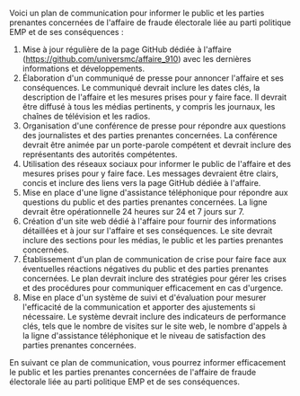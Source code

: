  

Voici un plan de communication pour informer le public et les parties prenantes concernées de l'affaire de fraude électorale liée au parti politique EMP et de ses conséquences :

1. Mise à jour régulière de la page GitHub dédiée à l'affaire (<https://github.com/universmc/affaire_910>) avec les dernières informations et développements.
2. Élaboration d'un communiqué de presse pour annoncer l'affaire et ses conséquences. Le communiqué devrait inclure les dates clés, la description de l'affaire et les mesures prises pour y faire face. Il devrait être diffusé à tous les médias pertinents, y compris les journaux, les chaînes de télévision et les radios.
3. Organisation d'une conférence de presse pour répondre aux questions des journalistes et des parties prenantes concernées. La conférence devrait être animée par un porte-parole compétent et devrait inclure des représentants des autorités compétentes.
4. Utilisation des réseaux sociaux pour informer le public de l'affaire et des mesures prises pour y faire face. Les messages devraient être clairs, concis et inclure des liens vers la page GitHub dédiée à l'affaire.
5. Mise en place d'une ligne d'assistance téléphonique pour répondre aux questions du public et des parties prenantes concernées. La ligne devrait être opérationnelle 24 heures sur 24 et 7 jours sur 7.
6. Création d'un site web dédié à l'affaire pour fournir des informations détaillées et à jour sur l'affaire et ses conséquences. Le site devrait inclure des sections pour les médias, le public et les parties prenantes concernées.
7. Établissement d'un plan de communication de crise pour faire face aux éventuelles réactions négatives du public et des parties prenantes concernées. Le plan devrait inclure des stratégies pour gérer les crises et des procédures pour communiquer efficacement en cas d'urgence.
8. Mise en place d'un système de suivi et d'évaluation pour mesurer l'efficacité de la communication et apporter des ajustements si nécessaire. Le système devrait inclure des indicateurs de performance clés, tels que le nombre de visites sur le site web, le nombre d'appels à la ligne d'assistance téléphonique et le niveau de satisfaction des parties prenantes concernées.

En suivant ce plan de communication, vous pourrez informer efficacement le public et les parties prenantes concernées de l'affaire de fraude électorale liée au parti politique EMP et de ses conséquences.